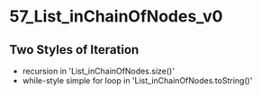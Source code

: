# 57_List_inChainOfNodes_v0
## Two Styles of Iteration
- recursion in 'List_inChainOfNodes.size()'
- while-style simple for loop in 'List_inChainOfNodes.toString()'
